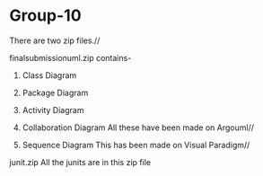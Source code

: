 Group-10
========
There are two zip files.//

finalsubmissionuml.zip contains-
1) Class Diagram
2) Package Diagram
3) Activity Diagram
4) Collaboration Diagram
All these have been made on Argouml//

5) Sequence Diagram
This has been made on Visual Paradigm//

junit.zip
All the junits are in this zip file
